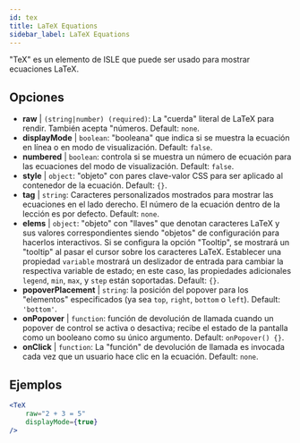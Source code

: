 ```yaml
---
id: tex
title: LaTeX Equations
sidebar_label: LaTeX Equations
---
```


"TeX" es un elemento de ISLE que puede ser usado para mostrar ecuaciones LaTeX.

## Opciones

* __raw__ | `(string|number) (required)`: La "cuerda" literal de LaTeX para rendir. También acepta "números. Default: `none`.
* __displayMode__ | `boolean`: "booleana" que indica si se muestra la ecuación en línea o en modo de visualización. Default: `false`.
* __numbered__ | `boolean`: controla si se muestra un número de ecuación para las ecuaciones del modo de visualización. Default: `false`.
* __style__ | `object`: "objeto" con pares clave-valor CSS para ser aplicado al contenedor de la ecuación. Default: `{}`.
* __tag__ | `string`: Caracteres personalizados mostrados para mostrar las ecuaciones en el lado derecho. El número de la ecuación dentro de la lección es por defecto. Default: `none`.
* __elems__ | `object`: "objeto" con "llaves" que denotan caracteres LaTeX y sus valores correspondientes siendo "objetos" de configuración para hacerlos interactivos. Si se configura la opción "Tooltip", se mostrará un "tooltip" al pasar el cursor sobre los caracteres LaTeX. Establecer una propiedad `variable` mostrará un deslizador de entrada para cambiar la respectiva variable de estado; en este caso, las propiedades adicionales `legend`, `min`, `max`, y `step` están soportadas. Default: `{}`.
* __popoverPlacement__ | `string`: la posición del popover para los "elementos" especificados (ya sea `top`, `right`, `bottom` o `left`). Default: `'bottom'`.
* __onPopover__ | `function`: función de devolución de llamada cuando un popover de control se activa o desactiva; recibe el estado de la pantalla como un booleano como su único argumento. Default: `onPopover() {}`.
* __onClick__ | `function`: La "función" de devolución de llamada es invocada cada vez que un usuario hace clic en la ecuación. Default: `none`.


## Ejemplos

```jsx live
<TeX
    raw="2 + 3 = 5"
    displayMode={true}
/>
```



